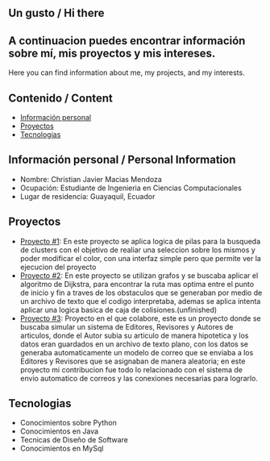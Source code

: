 ## Un gusto / Hi there

A continuacion puedes encontrar información sobre mí, mis
proyectos y mis intereses.
----------------------------------------------------------
Here you can find information about me, my projects, and 
my interests.

## Contenido / Content
* [Información personal](#información-personal--personal-information)
* [Proyectos](#proyectos)
* [Tecnologias](#tecnologias)

## Información personal / Personal Information
* Nombre: Christian Javier Macias Mendoza
* Ocupación: Estudiante de Ingenieria en Ciencias Computacionales
* Lugar de residencia: Guayaquil, Ecuador
  
## Proyectos
* [Proyecto #1](https://github.com/ChristianMacias0/ProyectoP1-Estructura/tree/main): En este proyecto se aplica logica de pilas para la busqueda de clusters
con el objetivo de realiar una seleccion sobre los mismos y poder modificar el color, con una interfaz simple pero que permite ver la ejecucion del proyecto
* [Proyecto #2](https://github.com/ChristianMacias0/Proyecto-EstructuraDatos-P2): En este proyecto se utilizan grafos y se buscaba aplicar el algoritmo de Dijkstra, para encontrar la ruta mas optima entre el punto de inicio y fin a traves de los obstaculos que se generaban por medio de un archivo de texto que el codigo interpretaba, ademas se aplica intenta aplicar una logica basica de caja de colisiones.(unfinished)
* [Proyecto #3](https://github.com/JoeyBustamante/POO4_1P_BUSTAMANTE_LOAYZA_MACIAS): Proyecto en el que colabore, este es un proyecto donde se buscaba simular un sistema de Editores, Revisores y Autores de articulos, donde el Autor subia su articulo de manera hipotetica y los datos eran guardados en un archivo de texto plano, con los datos se generaba automaticamente un modelo de correo que se enviaba a los Editores y Revisores que se asignaban de manera aleatoria; en este proyecto mi contribucion fue todo lo relacionado con el sistema de envio automatico de correos y las conexiones necesarias para lograrlo.
  
## Tecnologias
* Conocimientos sobre Python
* Conocimientos en Java
* Tecnicas de Diseño de Software
* Conocimientos en MySql


